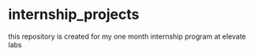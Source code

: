 # internship_projects
this repository is created for my one month internship program at elevate labs
